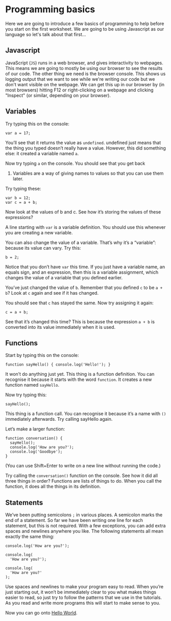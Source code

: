 # Programming basics

Here we are going to introduce a few basics of programming to help before you start on the first worksheet. We are going to be using Javascript as our language so let's talk about that first...

## Javascript
JavaScript (`JS`) runs in a web browser, and gives interactivity to webpages. This means we are going to mostly be using our browser to see the results of our code. The other thing we need is the browser console. This shows us logging output that we want to see while we're writing our code but we don't want visible on the webpage. We can get this up in our browser by (in most browsers) hitting F12 or right-clicking on a webpage and clicking "Inspect" (or similar, depending on your browser).

## Variables
Try typing this on the console:

```
var a = 17;
```

You’ll see that it returns the value as `undefined`. undefined just means that the thing you typed doesn’t really have a value. However, this did something else: it created a variable named `a`.

Now try typing `a` on the console. You should see that you get back

1. Variables are a way of giving names to values so that you can use them later.

Try typing these:

```
var b = 12;
var c = a + b;
```

Now look at the values of b and c. See how it’s storing the values of these expressions?

A line starting with `var` is a variable definition. You should use this whenever you are creating a new variable.

You can also change the value of a variable. That’s why it’s a “variable”: because its value can vary. Try this:

```
b = 2;
```

Notice that you don’t have `var` this time. If you just have a variable name, an equals sign, and an expression, then this is a variable assignment, which changes the value of a variable that you defined earlier.

You’ve just changed the value of `b`. Remember that you defined `c` to be `a + b`? Look at `c` again and see if it has changed.

You should see that `c` has stayed the same. Now try assigning it again:

```
c = a + b;
```

See that it’s changed this time? This is because the expression `a + b` is converted into its value immediately when it is used.

## Functions

Start by typing this on the console:

```JS
function sayHello() { console.log('Hello!'); }
```

It won’t do anything just yet. This thing is a function definition. You can recognise it because it starts with the word `function`. It creates a new function named `sayHello`.

Now try typing this:

```JS
sayHello();
```

This thing is a function call. You can recognise it because it’s a name with `()` immediately afterwards. Try calling sayHello again.

Let’s make a larger function:

```JS
function conversation() {
  sayHello();
  console.log('How are you?');
  console.log('Goodbye');
}
```
(You can use Shift+Enter to write on a new line without running the code.)

Try calling the `conversation()` function on the console. See how it did all three things in order? Functions are lists of things to do. When you call the function, it does all the things in its definition.

## Statements
We’ve been putting semicolons `;` in various places. A semicolon marks the end of a statement. So far we have been writing one line for each statement, but this is not required. With a few exceptions, you can add extra spaces and newlines anywhere you like. The following statements all mean exactly the same thing:

```JS
console.log('How are you?');
```
```JS
console.log(
  'How are you?');
```
```JS
console.log(
  'How are you?'
);
```

Use spaces and newlines to make your program easy to read. When you’re just starting out, it won’t be immediately clear to you what makes things easier to read, so just try to follow the patterns that we use in the tutorials. As you read and write more programs this will start to make sense to you.


Now you can go onto [Hello World](01-hello-world.md).
